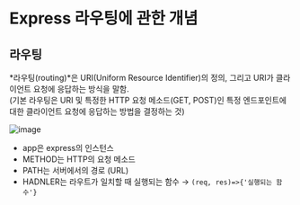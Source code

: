 # Express 라우팅에 관한 개념

## 라우팅 </br>
*라우팅(routing)*은 URI(Uniform Resource Identifier)의 정의, 그리고 URI가 클라이언트 요청에 응답하는 방식을 말함. </br>
(기본 라우팅은 URI 및 특정한 HTTP 요청 메소드(GET, POST)인 특정 엔드포인트에 대한 클라이언트 요청에 응답하는 방법을 결정하는 것)

![image](https://user-images.githubusercontent.com/52282493/112483026-fdb79600-8dbb-11eb-9ab6-bc16e41cd2d3.png)
- app은 express의 인스턴스
- METHOD는 HTTP의 요청 메소드
- PATH는 서버에서의 경로 (URL)
- HADNLER는 라우트가 일치할 때 실행되는 함수 → `(req, res)=>{'실행되는 함수'}`